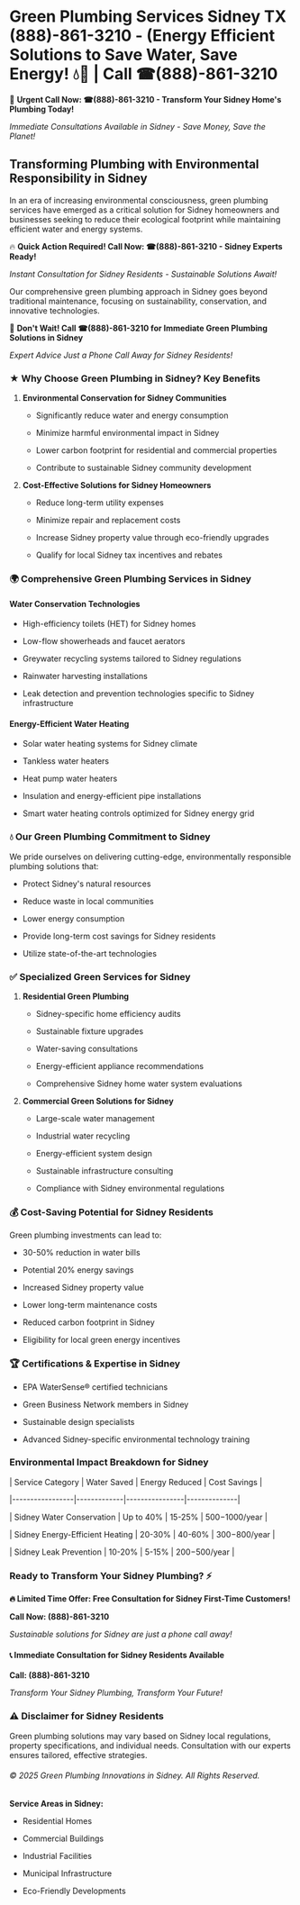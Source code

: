 # Green Plumbing Services Sidney TX (888)-861-3210 - (Energy Efficient Solutions to Save Water, Save Energy! 💧🌿 | Call ☎(888)-861-3210

🚨 **Urgent Call Now: ☎(888)-861-3210 - Transform Your Sidney Home's Plumbing Today!**
*Immediate Consultations Available in Sidney - Save Money, Save the Planet!*

## Transforming Plumbing with Environmental Responsibility in Sidney

In an era of increasing environmental consciousness, green plumbing services have emerged as a critical solution for Sidney homeowners and businesses seeking to reduce their ecological footprint while maintaining efficient water and energy systems. 

🔥 **Quick Action Required! Call Now: ☎(888)-861-3210 - Sidney Experts Ready!**
*Instant Consultation for Sidney Residents - Sustainable Solutions Await!*

Our comprehensive green plumbing approach in Sidney goes beyond traditional maintenance, focusing on sustainability, conservation, and innovative technologies.

🚨 **Don't Wait! Call ☎(888)-861-3210 for Immediate Green Plumbing Solutions in Sidney**
*Expert Advice Just a Phone Call Away for Sidney Residents!*

### ★ Why Choose Green Plumbing in Sidney? Key Benefits

1. **Environmental Conservation for Sidney Communities** 
   - Significantly reduce water and energy consumption
   - Minimize harmful environmental impact in Sidney
   - Lower carbon footprint for residential and commercial properties
   - Contribute to sustainable Sidney community development

2. **Cost-Effective Solutions for Sidney Homeowners** 
   - Reduce long-term utility expenses
   - Minimize repair and replacement costs
   - Increase Sidney property value through eco-friendly upgrades
   - Qualify for local Sidney tax incentives and rebates

### 🌍 Comprehensive Green Plumbing Services in Sidney

#### Water Conservation Technologies
- High-efficiency toilets (HET) for Sidney homes
- Low-flow showerheads and faucet aerators
- Greywater recycling systems tailored to Sidney regulations
- Rainwater harvesting installations
- Leak detection and prevention technologies specific to Sidney infrastructure

#### Energy-Efficient Water Heating
- Solar water heating systems for Sidney climate
- Tankless water heaters
- Heat pump water heaters
- Insulation and energy-efficient pipe installations
- Smart water heating controls optimized for Sidney energy grid

### 💧 Our Green Plumbing Commitment to Sidney

We pride ourselves on delivering cutting-edge, environmentally responsible plumbing solutions that:
- Protect Sidney's natural resources
- Reduce waste in local communities
- Lower energy consumption
- Provide long-term cost savings for Sidney residents
- Utilize state-of-the-art technologies

### ✅ Specialized Green Services for Sidney

1. **Residential Green Plumbing**
   - Sidney-specific home efficiency audits
   - Sustainable fixture upgrades
   - Water-saving consultations
   - Energy-efficient appliance recommendations
   - Comprehensive Sidney home water system evaluations

2. **Commercial Green Solutions for Sidney**
   - Large-scale water management
   - Industrial water recycling
   - Energy-efficient system design
   - Sustainable infrastructure consulting
   - Compliance with Sidney environmental regulations

### 💰 Cost-Saving Potential for Sidney Residents

Green plumbing investments can lead to:
- 30-50% reduction in water bills
- Potential 20% energy savings
- Increased Sidney property value
- Lower long-term maintenance costs
- Reduced carbon footprint in Sidney
- Eligibility for local green energy incentives

### 🏆 Certifications & Expertise in Sidney

- EPA WaterSense® certified technicians
- Green Business Network members in Sidney
- Sustainable design specialists
- Advanced Sidney-specific environmental technology training

### Environmental Impact Breakdown for Sidney

| Service Category | Water Saved | Energy Reduced | Cost Savings |
|-----------------|-------------|----------------|--------------|
| Sidney Water Conservation | Up to 40% | 15-25% | $500-$1000/year |
| Sidney Energy-Efficient Heating | 20-30% | 40-60% | $300-$800/year |
| Sidney Leak Prevention | 10-20% | 5-15% | $200-$500/year |

### Ready to Transform Your Sidney Plumbing? ⚡

**🔥 Limited Time Offer: Free Consultation for Sidney First-Time Customers!**

**Call Now: (888)-861-3210**
*Sustainable solutions for Sidney are just a phone call away!*

#### 📞 Immediate Consultation for Sidney Residents Available

**Call: (888)-861-3210**
*Transform Your Sidney Plumbing, Transform Your Future!*

### ⚠️ Disclaimer for Sidney Residents

Green plumbing solutions may vary based on Sidney local regulations, property specifications, and individual needs. Consultation with our experts ensures tailored, effective strategies.

###### © 2025 Green Plumbing Innovations in Sidney. All Rights Reserved.

**Service Areas in Sidney:** 
- Residential Homes
- Commercial Buildings
- Industrial Facilities
- Municipal Infrastructure
- Eco-Friendly Developments